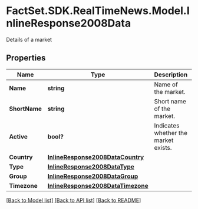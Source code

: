# FactSet.SDK.RealTimeNews.Model.InlineResponse2008Data
Details of a market

## Properties

Name | Type | Description | Notes
------------ | ------------- | ------------- | -------------
**Name** | **string** | Name of the market. | [optional] 
**ShortName** | **string** | Short name of the market. | [optional] 
**Active** | **bool?** | Indicates whether the market exists. | [optional] 
**Country** | [**InlineResponse2008DataCountry**](InlineResponse2008DataCountry.md) |  | [optional] 
**Type** | [**InlineResponse2008DataType**](InlineResponse2008DataType.md) |  | [optional] 
**Group** | [**InlineResponse2008DataGroup**](InlineResponse2008DataGroup.md) |  | [optional] 
**Timezone** | [**InlineResponse2008DataTimezone**](InlineResponse2008DataTimezone.md) |  | [optional] 

[[Back to Model list]](../README.md#documentation-for-models) [[Back to API list]](../README.md#documentation-for-api-endpoints) [[Back to README]](../README.md)

